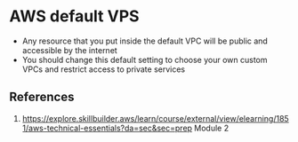 # AWS default VPS

- Any resource that you put inside the default VPC will be public and accessible by the internet
- You should change this default setting to choose your own custom VPCs and restrict access to private services


## References
1. https://explore.skillbuilder.aws/learn/course/external/view/elearning/1851/aws-technical-essentials?da=sec&sec=prep Module 2
